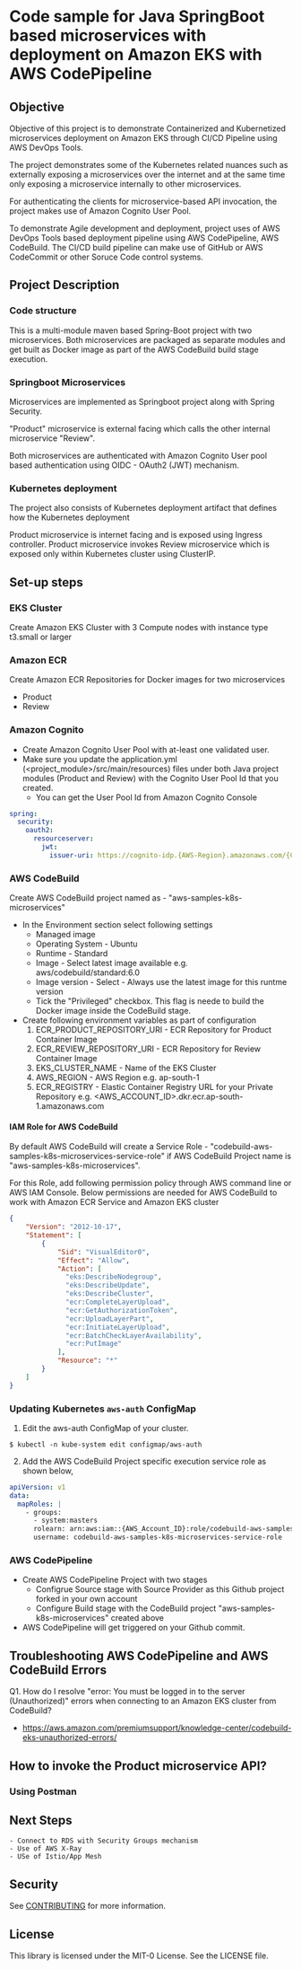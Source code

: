 # Code sample for Java SpringBoot based microservices with deployment on Amazon EKS with AWS CodePipeline

## Objective

Objective of this project is to demonstrate Containerized and Kubernetized microservices deployment on Amazon EKS through CI/CD Pipeline using AWS DevOps Tools.

The project demonstrates some of the Kubernetes related nuances such as externally exposing a microservices over the internet and at the same time only exposing a microservice internally to other microservices.

For authenticating the clients for microservice-based API invocation, the project makes use of Amazon Cognito User Pool.

To demonstrate Agile development and deployment, project uses of AWS DevOps Tools based deployment pipeline using AWS CodePipeline, AWS CodeBuild. The CI/CD build pipeline can make use of GitHub or AWS CodeCommit or other Soruce Code control systems.

## Project Description
### Code structure
This is a multi-module maven based Spring-Boot project with two microservices. Both microservices are packaged as separate modules and get built as Docker image as part of the AWS CodeBuild build stage execution.

### Springboot Microservices
Microservices are implemented as Springboot project along with Spring Security. 

"Product" microservice is external facing which calls the other internal microservice "Review". 

Both microservices are authenticated with Amazon Cognito User pool based authentication using OIDC - OAuth2 (JWT) mechanism.

### Kubernetes deployment
The project also consists of Kubernetes deployment artifact that defines how the Kubernetes deployment

Product microservice is internet facing and is exposed using Ingress controller. Product microservice invokes Review microservice which is exposed only within Kubernetes cluster using ClusterIP.

## Set-up steps

### EKS Cluster
Create Amazon EKS Cluster with 3 Compute nodes with instance type t3.small or larger

### Amazon ECR
Create Amazon ECR Repositories for Docker images for two microservices
- Product
- Review

### Amazon Cognito
- Create Amazon Cognito User Pool with at-least one validated user.
- Make sure you update the application.yml (<project_module>/src/main/resources) files under both Java project modules (Product and Review) with the Cognito User Pool Id that you created.
    - You can get the User Pool Id from Amazon Cognito Console

```yaml
spring:
  security:
    oauth2:
      resourceserver:
        jwt:
          issuer-uri: https://cognito-idp.{AWS-Region}.amazonaws.com/{Cognito-user-pool-Id}
```

### AWS CodeBuild
Create AWS CodeBuild project named as - "aws-samples-k8s-microservices"
- In the Environment section select following settings
    - Managed image
    - Operating System - Ubuntu
    - Runtime - Standard
    - Image - Select latest image available e.g. aws/codebuild/standard:6.0
    - Image version - Select - Always use the latest image for this runtme version
    - Tick the "Privileged" checkbox. This flag is neede to build the Docker image inside the CodeBuild stage.
- Create following environment variables as part of configuration
    1. ECR_PRODUCT_REPOSITORY_URI - ECR Repository for Product Container Image
    2. ECR_REVIEW_REPOSITORY_URI - ECR Repository for Review Container Image
    3. EKS_CLUSTER_NAME - Name of the EKS Cluster
    4. AWS_REGION - AWS Region e.g. ap-south-1
    5. ECR_REGISTRY - Elastic Container Registry URL for your Private Repository e.g. <AWS_ACCOUNT_ID>.dkr.ecr.ap-south-1.amazonaws.com

#### IAM Role for AWS CodeBuild
By default AWS CodeBuild will create a Service Role - "codebuild-aws-samples-k8s-microservices-service-role" if AWS CodeBuild Project name is "aws-samples-k8s-microservices".

For this Role, add following permission policy through AWS command line or AWS IAM Console.
Below permissions are needed for AWS CodeBuild to work with Amazon ECR Service and Amazon EKS cluster

```json
{
    "Version": "2012-10-17",
    "Statement": [
        {
            "Sid": "VisualEditor0",
            "Effect": "Allow",
            "Action": [
              "eks:DescribeNodegroup",
              "eks:DescribeUpdate",
              "eks:DescribeCluster",
              "ecr:CompleteLayerUpload",
              "ecr:GetAuthorizationToken",
              "ecr:UploadLayerPart",
              "ecr:InitiateLayerUpload",
              "ecr:BatchCheckLayerAvailability",
              "ecr:PutImage"
            ],
            "Resource": "*"
        }
    ]
}
```       

### Updating Kubernetes `aws-auth` ConfigMap
1. Edit the aws-auth ConfigMap of your cluster.
```shell
$ kubectl -n kube-system edit configmap/aws-auth
```  
2. Add the AWS CodeBuild Project specific execution service role as shown below,
```yaml
apiVersion: v1
data:
  mapRoles: |
    - groups:
      - system:masters
      rolearn: arn:aws:iam::{AWS_Account_ID}:role/codebuild-aws-samples-k8s-microservices-service-role
      username: codebuild-aws-samples-k8s-microservices-service-role
```

### AWS CodePipeline
- Create AWS CodePipeline Project with two stages
    - Configrue Source stage with Source Provider as this Github project forked in your own account
    - Configure Build stage with the CodeBuild project "aws-samples-k8s-microservices" created above
- AWS CodePipeline will get triggered on your Github commit.

## Troubleshooting AWS CodePipeline and AWS CodeBuild Errors
Q1. How do I resolve "error: You must be logged in to the server (Unauthorized)" errors when connecting to an Amazon EKS cluster from CodeBuild?
- https://aws.amazon.com/premiumsupport/knowledge-center/codebuild-eks-unauthorized-errors/

## How to invoke the Product microservice API?
### Using Postman

## Next Steps
    - Connect to RDS with Security Groups mechanism
    - Use of AWS X-Ray
    - USe of Istio/App Mesh

## Security

See [CONTRIBUTING](CONTRIBUTING.md#security-issue-notifications) for more information.

## License

This library is licensed under the MIT-0 License. See the LICENSE file.

